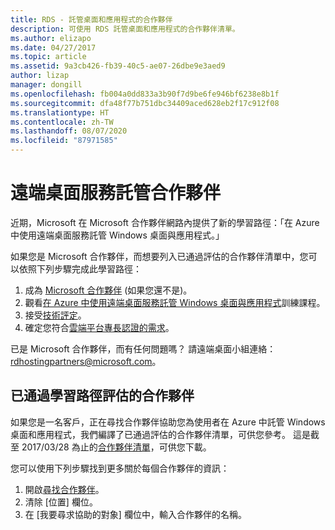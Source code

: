 ```yaml
---
title: RDS - 託管桌面和應用程式的合作夥伴
description: 可使用 RDS 託管桌面和應用程式的合作夥伴清單。
ms.author: elizapo
ms.date: 04/27/2017
ms.topic: article
ms.assetid: 9a3cb426-fb39-40c5-ae07-26dbe9e3aed9
author: lizap
manager: dongill
ms.openlocfilehash: fb004a0dd833a3b90f7d9be6fe946bf6238e8b1f
ms.sourcegitcommit: dfa48f77b751dbc34409aced628eb2f17c912f08
ms.translationtype: HT
ms.contentlocale: zh-TW
ms.lasthandoff: 08/07/2020
ms.locfileid: "87971585"
---
```

# <a name="remote-desktop-services-hosting-partners-and-assessment"></a>遠端桌面服務託管合作夥伴

近期，Microsoft 在 Microsoft 合作夥伴網路內提供了新的學習路徑：「在 Azure 中使用遠端桌面服務託管 Windows 桌面與應用程式。」

如果您是 Microsoft 合作夥伴，而想要列入已通過評估的合作夥伴清單中，您可以依照下列步驟完成此學習路徑：

1. 成為 [Microsoft 合作夥伴](https://partner.microsoft.com/) (如果您還不是)。
2. 觀看[在 Azure 中使用遠端桌面服務託管 Windows 桌面與應用程式](https://mspartnerlp.partner.microsoft.com/LearningPath/LearningPath/DLPaths?trackId=2915&rowId=3603)訓練課程。
3. 接受[技術評定](https://mspartnerlp.partner.microsoft.com/LearningPath/LearningPath/DLPaths?trackId=1660&rowId=2220&trackPathId=9871)。
4. 確定您符合[雲端平台專長認證的需求](https://partner.microsoft.com/membership/cloud-platform-competency)。

已是 Microsoft 合作夥伴，而有任何問題嗎？ 請遠端桌面小組連絡：<rdhostingpartners@microsoft.com>。


## <a name="partners-who-have-passed-the-learning-path-assessment"></a>已通過學習路徑評估的合作夥伴

如果您是一名客戶，正在尋找合作夥伴協助您為使用者在 Azure 中託管 Windows 桌面和應用程式，我們編譯了已通過評估的合作夥伴清單，可供您參考。 這是截至 2017/03/28 為止的[合作夥伴清單](rds-hosting-partners.md)，可供您下載。

您可以使用下列步驟找到更多關於每個合作夥伴的資訊：

1. 開啟[尋找合作夥伴](https://partnercenter.microsoft.com/pcv/search)。
2. 清除 [位置]  欄位。
3. 在 [我要尋求協助的對象]  欄位中，輸入合作夥伴的名稱。
